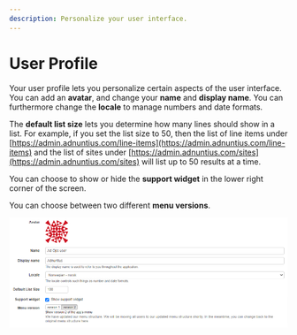 ```yaml
---
description: Personalize your user interface.
---
```


# User Profile

Your user profile lets you personalize certain aspects of the user interface. You can add an **avatar**, and change your **name** and **display name**. You can furthermore change the **locale** to manage numbers and date formats.&#x20;

The **default list size** lets you determine how many lines should show in a list. For example, if you set the list size to 50, then the list of line items under [https://admin.adnuntius.com/line-items](https://admin.adnuntius.com/line-items) and the list of sites under [https://admin.adnuntius.com/sites](https://admin.adnuntius.com/sites) will list up to 50 results at a time.

You can choose to show or hide the **support widget** in the lower right corner of the screen.

You can choose between two different **menu versions**.

![Example user profile.](<../../../.gitbook/assets/202207 Users - User Profile.png>)
